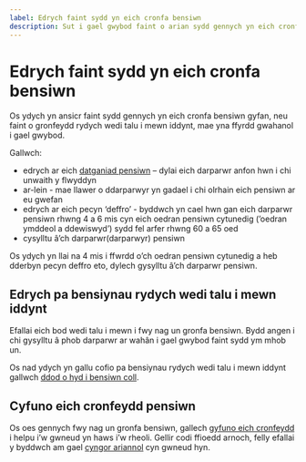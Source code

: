```yaml
---
label: Edrych faint sydd yn eich cronfa bensiwn
description: Sut i gael gwybod faint o arian sydd gennych yn eich cronfa bensiwn gyfan, a faint o gronfeydd rydych wedi talu i mewn iddynt.
---
```


# Edrych faint sydd yn eich cronfa bensiwn

Os ydych yn ansicr faint sydd gennych yn eich cronfa bensiwn gyfan, neu faint o gronfeydd rydych wedi talu i mewn iddynt, mae yna ffyrdd gwahanol i gael gwybod.

Gallwch:

- edrych ar eich [datganiad pensiwn](/cy/pension-statements) – dylai eich darparwr anfon hwn i chi unwaith y flwyddyn
- ar-lein - mae llawer o ddarparwyr yn gadael i chi olrhain eich pensiwn ar eu gwefan
- edrych ar eich pecyn ‘deffro’ - byddwch yn cael hwn gan eich darparwr pensiwn rhwng 4 a 6 mis cyn eich oedran pensiwn cytunedig (’oedran ymddeol a ddewiswyd’) sydd fel arfer rhwng 60 a 65 oed
- cysylltu â’ch darparwr(darparwyr) pensiwn

Os ydych yn llai na 4 mis i ffwrdd o’ch oedran pensiwn cytunedig a heb dderbyn pecyn deffro eto, dylech gysylltu â’ch darparwr pensiwn.

## Edrych pa bensiynau rydych wedi talu i mewn iddynt
Efallai eich bod wedi talu i mewn i fwy nag un gronfa bensiwn. Bydd angen i chi gysylltu â phob darparwr ar wahân i gael gwybod faint sydd ym mhob un.

Os nad ydych yn gallu cofio pa bensiynau rydych wedi talu i mewn iddynt gallwch [ddod o hyd i bensiwn coll]( https://www.gov.uk/dod-o-hyd-i-fanylion-cyswllt-pensiwn).

## Cyfuno eich cronfeydd pensiwn

Os oes gennych fwy nag un gronfa bensiwn, gallech [gyfuno eich cronfeydd](/cy/transfer-pension#combine-different-pension-pots) i helpu i’w gwneud yn haws i’w rheoli. Gellir codi ffioedd arnoch, felly efallai y byddwch am gael [cyngor ariannol](/cy/financial-advice) cyn gwneud hyn.
